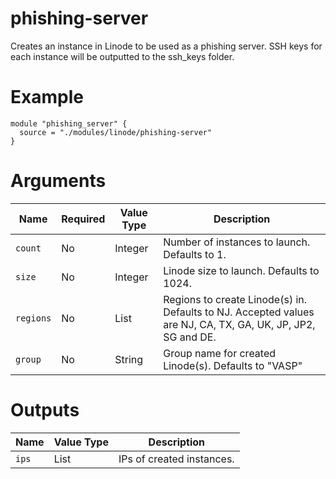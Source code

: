 # phishing-server

Creates an instance in Linode to be used as a phishing server. SSH keys for each instance will be outputted to the ssh_keys folder.

# Example

```hcl
module "phishing_server" {
  source = "./modules/linode/phishing-server"
}
```

# Arguments

| Name                      | Required | Value Type | Description
|---------------------------| -------- | ---------- | -----------
|`count`                    | No       | Integer    | Number of instances to launch. Defaults to 1.
|`size`                     | No       | Integer    | Linode size to launch. Defaults to 1024.
|`regions`                  | No       | List       | Regions to create Linode(s) in. Defaults to NJ. Accepted values are NJ, CA, TX, GA, UK, JP, JP2, SG and DE.
|`group`                    | No       | String     | Group name for created Linode(s). Defaults to "VASP"

# Outputs

| Name                      | Value Type | Description
|---------------------------| ---------- | -----------
|`ips`                      | List       | IPs of created instances.
